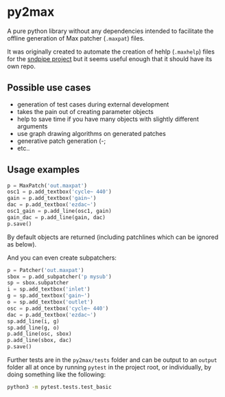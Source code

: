 # py2max

A pure python library without any dependencies intended to facilitate the offline generation of Max patcher (`.maxpat`) files.

It was originally created to automate the creation of hehlp (`.maxhelp`) files for the [sndpipe project](https://github.com/shakfu/sndpipe) but it seems useful enough that it should have its own repo.


## Possible use cases

- generation of test cases during external development
- takes the pain out of creating parameter objects
- help to save time if you have many objects with slightly different arguments
- use graph drawing algorithms on generated patches
- generative patch generation (-;
- etc..


## Usage examples

```python
p = MaxPatch('out.maxpat')
osc1 = p.add_textbox('cycle~ 440')
gain = p.add_textbox('gain~')
dac = p.add_textbox('ezdac~')
osc1_gain = p.add_line(osc1, gain)
gain_dac = p.add_line(gain, dac)
p.save()
```

By default objects are returned (including patchlines which can be ignored as below).

And you can even create subpatchers:

```python
p = Patcher('out.maxpat')
sbox = p.add_subpatcher('p mysub')
sp = sbox.subpatcher
i = sp.add_textbox('inlet')
g = sp.add_textbox('gain~')
o = sp.add_textbox('outlet')
osc = p.add_textbox('cycle~ 440')
dac = p.add_textbox('ezdac~')
sp.add_line(i, g)
sp.add_line(g, o)
p.add_line(osc, sbox)
p.add_line(sbox, dac)
p.save()
```

Further tests are in the `py2max/tests` folder and can be output to an `output` folder all at once by running `pytest` in the project root, or individually, by doing something like the following:

```bash
python3 -m pytest.tests.test_basic
```



